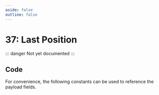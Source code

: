 ```yaml
---
aside: false
outline: false
---
```


<script setup>
import ProtocolBytes from '../../../components/ProtocolBytes.vue';
import SplitColumnView from '../../../components/SplitColumnView.vue';
import GenerateConsts from '../../../components/GenerateConsts.vue'
</script>

# 37: Last Position

::: danger Not yet documented
:::

<SplitColumnView>
<template #left>

Used to interact with the devices last position.

### Payload

::: danger Payload values will change soon
:::


It has a single field, the ID, which is a uint.

| Field | Name       | Description                      | Type   | Example | Actual |
| ----- | ---------- | -------------------------------- | ------ | ------- | - |
| 1     | Altitude |  | uintn  |   |  |
| 2     | Lat |  | uintn  |   | |
| 3     | Lon |  | uintn  |   | |
| 4     | Speed |  | uintn  |   | |

If the request could not be fulfilled, the response status would be 2 (NOT OK), all header fields would also be returned, but the payload should not be expected.

</template>
<template #right>

### Example

<ProtocolBytes
byteString="0"
:boldPositions="[3,12,15,16]"
:allowCollapse="false"
/>

</template>
</SplitColumnView>

## Code

For convenience, the following constants can be used to reference the payload fields.

<GenerateConsts :prefix="'MD_DEVICE_LASTPOS_'" :enumName="'MD_DEVICE_LASTPOS'" :dataPath="'messages/37/data'"/>
